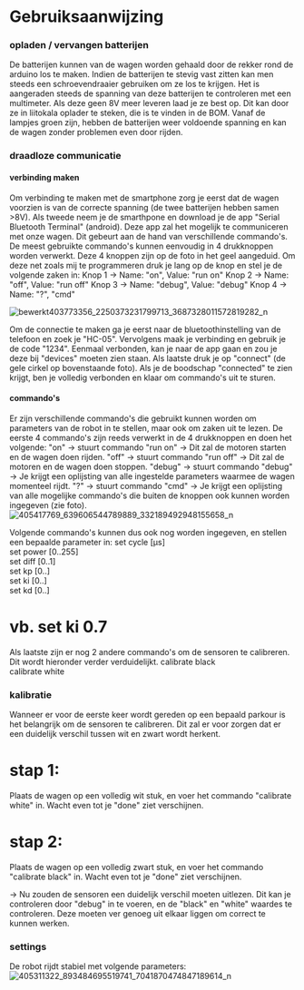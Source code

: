 # Gebruiksaanwijzing

### opladen / vervangen batterijen
De batterijen kunnen van de wagen worden gehaald door de rekker rond de arduino los te maken. Indien de batterijen te stevig vast zitten kan men steeds een schroevendraaier gebruiken om ze los te krijgen.
Het is aangeraden steeds de spanning van deze batterijen te controleren met een multimeter. Als deze geen 8V meer leveren laad je ze best op. Dit kan door ze in liitokala oplader te steken, die is te vinden in de BOM.
Vanaf de lampjes groen zijn, hebben de batterijen weer voldoende spanning en kan de wagen zonder problemen even door rijden.

### draadloze communicatie
#### verbinding maken
Om verbinding te maken met de smartphone zorg je eerst dat de wagen voorzien is van de correcte spanning (de twee batterijen hebben samen >8V). 
Als tweede neem je de smarthpone en download je de app "Serial Bluetooth Terminal" (android). Deze app zal het mogelijk te communiceren met onze wagen.
Dit gebeurt aan de hand van verschillende commando's. De meest gebruikte commando's kunnen eenvoudig in 4 drukknoppen worden verwerkt. 
Deze 4 knoppen zijn op de foto in het geel aangeduid. Om deze net zoals mij te programmeren druk je lang op de knop en stel je de volgende zaken in:
Knop 1 -> Name: "on", Value: "run on"
Knop 2 -> Name: "off", Value: "run off"
Knop 3 -> Name: "debug", Value: "debug"
Knop 4 -> Name: "?", "cmd"

![bewerkt403773356_2250373231799713_3687328011572819282_n](https://github.com/jorenverdegem/Linefollower/assets/146443076/8e1da397-df78-4568-8324-9d5d14eb8a34)

Om de connectie te maken ga je eerst naar de bluetoothinstelling van de telefoon en zoek je "HC-05". Vervolgens maak je verbinding en gebruik je de code "1234".
Eenmaal verbonden, kan je naar de app gaan en zou je deze bij "devices" moeten zien staan. Als laatste druk je op "connect" (de gele cirkel op bovenstaande foto). 
Als je de boodschap "connected" te zien krijgt, ben je volledig verbonden en klaar om commando's uit te sturen.


#### commando's
Er zijn verschillende commando's die gebruikt kunnen worden om parameters van de robot in te stellen, maar ook om zaken uit te lezen. De eerste 4 commando's zijn reeds verwerkt in de 4 drukknoppen en doen het volgende:
"on" -> stuurt commando "run on" -> Dit zal de motoren starten en de wagen doen rijden.
"off" -> stuurt commando "run off" -> Dit zal de motoren en de wagen doen stoppen.
"debug" -> stuurt commando "debug" -> Je krijgt een oplijsting van alle ingestelde parameters waarmee de wagen momenteel rijdt. 
"?" -> stuurt commando "cmd" -> Je krijgt een oplijsting van alle mogelijke commando's die buiten de knoppen ook kunnen worden ingegeven (zie foto).
![405417769_639606544789889_332189492948155658_n](https://github.com/jorenverdegem/Linefollower/assets/146443076/750acfd4-1011-467f-8865-f6fd1b7c8bae)

Volgende commando's kunnen dus ook nog worden ingegeven, en stellen een bepaalde parameter in:
set cycle [µs]  
set power [0..255]  
set diff [0..1]  
set kp [0..]  
set ki [0..]  
set kd [0..]

# vb. set ki 0.7 

Als laatste zijn er nog 2 andere commando's om de sensoren te calibreren. Dit wordt hieronder verder verduidelijkt.
calibrate black  
calibrate white  

### kalibratie
Wanneer er voor de eerste keer wordt gereden op een bepaald parkour is het belangrijk om de sensoren te calibreren. Dit zal er voor zorgen dat er een duidelijk verschil tussen wit en zwart wordt herkent.

# stap 1:
Plaats de wagen op een volledig wit stuk, en voer het commando "calibrate white" in. Wacht even tot je "done" ziet verschijnen.
# stap 2:
Plaats de wagen op een volledig zwart stuk, en voer het commando "calibrate black" in. Wacht even tot je "done" ziet verschijnen.

-> Nu zouden de sensoren een duidelijk verschil moeten uitlezen. Dit kan je controleren door "debug" in te voeren, en de "black" en "white" waardes te controleren. Deze moeten ver genoeg uit elkaar liggen om correct te kunnen werken.

### settings
De robot rijdt stabiel met volgende parameters:
![405311322_893484695519741_7041870474847189614_n](https://github.com/jorenverdegem/Linefollower/assets/146443076/b1496089-93c8-453c-b9f6-9c44fd93c84e)


